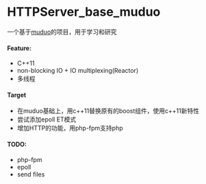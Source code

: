 
# HTTPServer_base_muduo


一个基于[muduo](https://github.com/chenshuo/muduo)的项目，用于学习和研究



#### Feature:
  - C++11
  - non-blocking IO + IO multiplexing(Reactor)
  - 多线程

#### Target
- 在muduo基础上，用c++11替换原有的boost组件，使用c++11新特性
- 尝试添加epoll ET模式
- 增加HTTP的功能，用php-fpm支持php

#### TODO:
- php-fpm
- epoll
- send files
